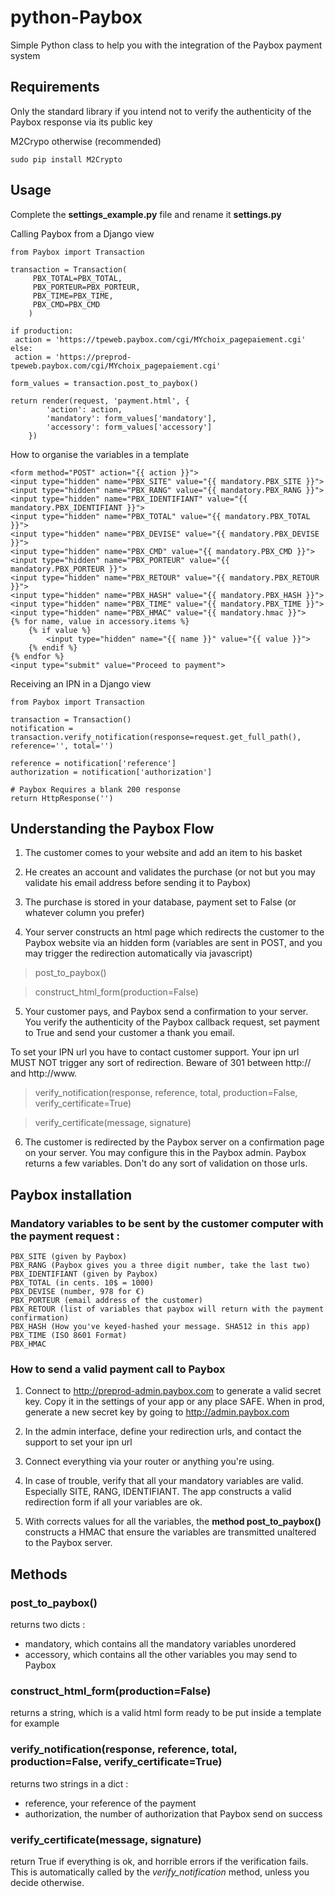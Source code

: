 # python-Paybox

Simple Python class to help you with the integration of the Paybox payment system

## Requirements

Only the standard library if you intend not to verify the authenticity of the Paybox response via its public key

M2Crypo otherwise (recommended)

    sudo pip install M2Crypto

## Usage

Complete the **settings_example.py** file and rename it **settings.py**

Calling Paybox from a Django view

    from Paybox import Transaction

    transaction = Transaction(
		 PBX_TOTAL=PBX_TOTAL,
		 PBX_PORTEUR=PBX_PORTEUR,
		 PBX_TIME=PBX_TIME,
		 PBX_CMD=PBX_CMD
		)
		
	if production:
	 action = 'https://tpeweb.paybox.com/cgi/MYchoix_pagepaiement.cgi'
	else:
	 action = 'https://preprod-tpeweb.paybox.com/cgi/MYchoix_pagepaiement.cgi'

	form_values = transaction.post_to_paybox()

	return render(request, 'payment.html', {
			'action': action,
			'mandatory': form_values['mandatory'],
			'accessory': form_values['accessory']
		})

How to organise the variables in a template

    <form method="POST" action="{{ action }}">
	<input type="hidden" name="PBX_SITE" value="{{ mandatory.PBX_SITE }}">
	<input type="hidden" name="PBX_RANG" value="{{ mandatory.PBX_RANG }}">
	<input type="hidden" name="PBX_IDENTIFIANT" value="{{ mandatory.PBX_IDENTIFIANT }}">
	<input type="hidden" name="PBX_TOTAL" value="{{ mandatory.PBX_TOTAL }}">
	<input type="hidden" name="PBX_DEVISE" value="{{ mandatory.PBX_DEVISE }}">
	<input type="hidden" name="PBX_CMD" value="{{ mandatory.PBX_CMD }}">
	<input type="hidden" name="PBX_PORTEUR" value="{{ mandatory.PBX_PORTEUR }}">
	<input type="hidden" name="PBX_RETOUR" value="{{ mandatory.PBX_RETOUR }}">
	<input type="hidden" name="PBX_HASH" value="{{ mandatory.PBX_HASH }}">
	<input type="hidden" name="PBX_TIME" value="{{ mandatory.PBX_TIME }}">
	<input type="hidden" name="PBX_HMAC" value="{{ mandatory.hmac }}">
	{% for name, value in accessory.items %}
		{% if value %}
			<input type="hidden" name="{{ name }}" value="{{ value }}">
		{% endif %}
	{% endfor %}
	<input type="submit" value="Proceed to payment">
</form>

Receiving an IPN in a Django view

    from Paybox import Transaction

    transaction = Transaction()
    notification = transaction.verify_notification(response=request.get_full_path(), reference='', total='')

    reference = notification['reference']
    authorization = notification['authorization']
    
    # Paybox Requires a blank 200 response
    return HttpResponse('')

## Understanding the Paybox Flow

1. The customer comes to your website and add an item to his basket

2. He creates an account and validates the purchase (or not but you may validate his email address before sending it to Paybox)

3. The purchase is stored in your database, payment set to False (or whatever column you prefer)

4. Your server constructs an html page which redirects the customer to the Paybox website via an hidden form (variables are sent in POST, and you may trigger the redirection automatically via javascript)
	
> post_to_paybox()

> construct_html_form(production=False)

5. Your customer pays, and Paybox send a confirmation to your server. You verify the authenticity of the Paybox callback request, set payment to True and send your customer a thank you email.

To set your IPN url you have to contact customer support. Your ipn url MUST NOT trigger any sort of redirection. Beware of 301 between http:// and http://www.

> verify_notification(response, reference, total, production=False, verify_certificate=True)

> verify_certificate(message, signature)

6. The customer is redirected by the Paybox server on a confirmation page on your server. You may configure this in the Paybox admin. Paybox returns a few variables. Don't do any sort of validation on those urls.

## Paybox installation

### Mandatory variables to be sent by the customer computer with the payment request :

	PBX_SITE (given by Paybox)
	PBX_RANG (Paybox gives you a three digit number, take the last two)
	PBX_IDENTIFIANT (given by Paybox)
	PBX_TOTAL (in cents. 10$ = 1000)
	PBX_DEVISE (number, 978 for €)
	PBX_PORTEUR (email address of the customer)
	PBX_RETOUR (list of variables that paybox will return with the payment confirmation)
	PBX_HASH (How you've keyed-hashed your message. SHA512 in this app)
	PBX_TIME (ISO 8601 Format)
	PBX_HMAC 

### How to send a valid payment call to Paybox

1. Connect to http://preprod-admin.paybox.com to generate a valid secret key. Copy it in the settings of your app or any place SAFE. When in prod, generate a new secret key by going to http://admin.paybox.com

2. In the admin interface, define your redirection urls, and contact the support to set your ipn url

3. Connect everything via your router or anything you're using.

4. In case of trouble, verify that all your mandatory variables are valid. Especially SITE, RANG, IDENTIFIANT. The app constructs a valid redirection form if all your variables are ok.

5. With corrects values for all the variables, the **method post_to_paybox()** constructs a HMAC that ensure the variables are transmitted unaltered to the Paybox server.

## Methods

### post_to_paybox()

returns two dicts :

- mandatory, which contains all the mandatory variables unordered
- accessory, which contains all the other variables you may send to Paybox

### construct_html_form(production=False)

returns a string, which is a valid html form ready to be put inside a template for example

### verify_notification(response, reference, total, production=False, verify_certificate=True)

returns two strings in a dict :

- reference, your reference of the payment
- authorization, the number of authorization that Paybox send on success

### verify_certificate(message, signature)

return True if everything is ok, and horrible errors if the verification fails. This is automatically called by the *verify_notification* method, unless you decide otherwise.
